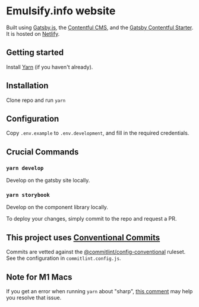 # Emulsify.info website

Built using [Gatsby.js](https://www.gatsbyjs.org/), the [Contentful CMS](https://www.contentful.com/), and the [Gatsby Contentful Starter](https://github.com/contentful/starter-gatsby-blog). It is hosted on [Netlify](https://www.netlify.com/).

## Getting started

Install [Yarn](https://yarnpkg.com/en/docs/install) (if you haven't already).

## Installation

Clone repo and run `yarn`

## Configuration

Copy `.env.example` to `.env.development`, and fill in the required credentials.

## Crucial Commands

### `yarn develop`

Develop on the gatsby site locally.

### `yarn storybook`

Develop on the component library locally.

To deploy your changes, simply commit to the repo and request a PR.

## This project uses [Conventional Commits](https://www.conventionalcommits.org/en/v1.0.0/)

Commits are vetted against the [@commitlint/config-conventional](https://github.com/conventional-changelog/commitlint/tree/master/%40commitlint/config-conventional) ruleset. See the configuration in `commitlint.config.js`.

## Note for M1 Macs

If you get an error when running `yarn` about "sharp", [this comment](https://github.com/lovell/sharp/issues/2460#issuecomment-751491241) may help you resolve that issue.
